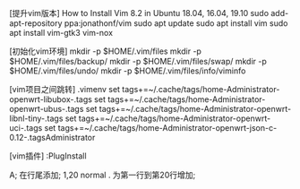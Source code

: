 [提升vim版本]
How to Install Vim 8.2 in Ubuntu 18.04, 16.04, 19.10
sudo add-apt-repository ppa:jonathonf/vim
sudo apt update
sudo apt install vim
sudo apt install vim-gtk3 vim-nox

[初始化vim环境]
mkdir -p $HOME/.vim/files
mkdir -p $HOME/.vim/files/backup/
mkdir -p $HOME/.vim/files/swap/
mkdir -p $HOME/.vim/files/undo/
mkdir -p $HOME/.vim/files/info/viminfo

[vim项目之间跳转]
.vimenv
set tags+=~/.cache/tags/home-Administrator-openwrt-libubox-.tags
set tags+=~/.cache/tags/home-Administrator-openwrt-ubus-.tags
set tags+=~/.cache/tags/home-Administrator-openwrt-libnl-tiny-.tags
set tags+=~/.cache/tags/home-Administrator-openwrt-uci-.tags
set tags+=~/.cache/tags/home-Administrator-openwrt-json-c-0.12-.tagsAdministrator

[vim插件]
:PlugInstall

A;<ESC> 在行尾添加;
1,20 normal . 为第一行到第20行增加;
